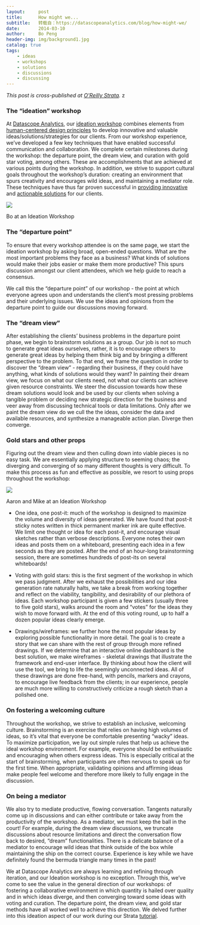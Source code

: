 ```yaml
---
layout:     post
title:      How might we...
subtitle:   转载自：https://datascopeanalytics.com/blog/how-might-we/
date:       2014-03-10
author:     Bo Peng
header-img: img/background1.jpg
catalog: true
tags:
    - ideas
    - workshops
    - solutions
    - discussions
    - discussing
---
```


*This post is cross-published at [O'Reilly Strata](http://strata.oreilly.com/2014/02/how-might-we.html).*
z

### The “ideation” workshop

At [Datascope Analytics](https://datascopeanalytics.com/), our [ideation workshop](http://strata.oreilly.com/2013/10/ideation-a-human-centered-design-and-data-workshop.html) combines elements from [human-centered design principles](https://datascopeanalytics.com/blog/design-thinking-and-data-science) to develop innovative and valuable ideas/solutions/strategies for our clients. From our workshop experience, we’ve developed a few key techniques that have enabled successful communication and collaboration. We complete certain milestones during the workshop: the departure point, the dream view, and curation with gold star voting, among others. These are accomplishments that are achieved at various points during the workshop. In addition, we strive to support cultural goals throughout the workshop’s duration: creating an environment that spurs creativity and encourages wild ideas, and maintaining a mediator role. These techniques have thus far proven successful in [providing innovative](https://datascopeanalytics.com/blog/design-math-and-data) and [actionable solutions](https://datascopeanalytics.com/press/why-why-why) for our clients.

![](https://datascopeanalytics.com/blog/how-might-we/bo_peng_dsa.jpg)

Bo at an Ideation Workshop

### The “departure point”

To ensure that every workshop attendee is on the same page, we start the ideation workshop by asking broad, open-ended questions. What are the most important problems they face as a business? What kinds of solutions would make their jobs easier or make them more productive? This spurs discussion amongst our client attendees, which we help guide to reach a consensus.

We call this the “departure point” of our workshop - the point at which everyone agrees upon and understands the client’s most pressing problems and their underlying issues. We use the ideas and opinions from the departure point to guide our discussions moving forward.

### The “dream view”

After establishing the clients’ business problems in the departure point phase, we begin to brainstorm solutions as a group. Our job is not so much to generate great ideas ourselves, rather, it is to encourage others to generate great ideas by helping them think big and by bringing a different perspective to the problem. To that end, we frame the question in order to discover the “dream view” - regarding their business, if they could have anything, what kinds of solutions would they want? In painting their dream view, we focus on what our clients need, not what our clients can achieve given resource constraints. We steer the discussion towards how these dream solutions would look and be used by our clients when solving a tangible problem or deciding new strategic direction for the business and veer away from discussing technical tools or data limitations. Only after we paint the dream view do we cull the the ideas, consider the data and available resources, and synthesize a manageable action plan. Diverge then converge.

### Gold stars and other props

Figuring out the dream view and then culling down into viable pieces is no easy task. We are essentially applying structure to seeming chaos; the diverging and converging of so many different thoughts is very difficult. To make this process as fun and effective as possible, we resort to using props throughout the workshop:

![](https://datascopeanalytics.com/blog/how-might-we/aaron-and-mike_dsa-300x230.jpg)


Aaron and Mike at an Ideation Workshop

- One idea, one post-it: much of the workshop is designed to maximize the volume and diversity of ideas generated. We have found that post-it sticky notes written in thick permanent marker ink are quite effective. We limit one thought or idea for each post-it, and encourage visual sketches rather than verbose descriptions. Everyone notes their own ideas and posts them on a whiteboard, presenting each idea in a few seconds as they are posted. After the end of an hour-long brainstorming session, there are sometimes hundreds of post-its on several whiteboards!

- Voting with gold stars: this is the first segment of the workshop in which we pass judgment. After we exhaust the possibilities and our idea generation rate naturally halts, we take a break from working together and reflect on the viability, tangibility, and desirability of our plethora of ideas. Each workshop participant is given a few stickers (usually three to five gold stars), walks around the room and “votes” for the ideas they wish to move forward with. At the end of this voting round, up to half a dozen popular ideas clearly emerge.

- Drawings/wireframes: we further hone the most popular ideas by exploring possible functionality in more detail. The goal is to create a story that we can share with the rest of group through more refined drawings. If we determine that an interactive online dashboard is the best solution, we make wireframes - skeletal drawings that illustrate the framework and end-user interface. By thinking about how the client will use the tool, we bring to life the seemingly unconnected ideas. All of these drawings are done free-hand, with pencils, markers and crayons, to encourage live feedback from the clients; in our experience, people are much more willing to constructively criticize a rough sketch than a polished one.


### On fostering a welcoming culture

Throughout the workshop, we strive to establish an inclusive, welcoming culture. Brainstorming is an exercise that relies on having high volumes of ideas, so it’s vital that everyone be comfortable presenting “wacky” ideas. To maximize participation, we lay out simple rules that help us achieve the ideal workshop environment. For example, everyone should be enthusiastic and encouraging when others express ideas. This is especially critical at the start of brainstorming, when participants are often nervous to speak up for the first time. When appropriate, validating opinions and affirming ideas make people feel welcome and therefore more likely to fully engage in the discussion.



### On being a mediator

We also try to mediate productive, flowing conversation. Tangents naturally come up in discussions and can either contribute or take away from the productivity of the workshop. As a mediator, we must keep the ball in the court! For example, during the dream view discussions, we truncate discussions about resource limitations and direct the conversation flow back to desired, “dream” functionalities. There is a delicate balance of a mediator to encourage wild ideas that think outside of the box while maintaining the ship on the correct course. Experience is key while we have definitely found the bermuda triangle many times in the past!

We at Datascope Analytics are always learning and refining through iteration, and our Ideation workshop is no exception. Through this, we’ve come to see the value in the general direction of our workshops: of fostering a collaborative environment in which quantity is hailed over quality and in which ideas diverge, and then converging toward some ideas with voting and curation. The departure point, the dream view, and gold star methods have all worked well to achieve this direction. We delved further into this ideation aspect of our work during our Strata [tutorial](http://strataconf.com/strata2014/public/schedule/detail/32973).
